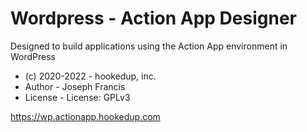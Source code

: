 # Wordpress - Action App Designer
Designed to build applications using the Action App environment in WordPress

* (c) 2020-2022 - hookedup, inc.
* Author - Joseph Francis
* License - License: GPLv3

https://wp.actionapp.hookedup.com


